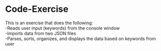 # Code-Exercise
This is an exercise that does the following:   
  -Reads user input (keywords) from the console window   
  -Imports data from two JSON files   
  -Parses, sorts, organizes, and displays the data based on keywords from user   
